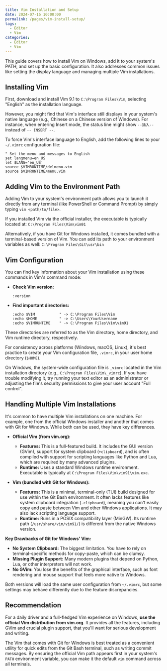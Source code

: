 ```yaml
---
title: Vim Installation and Setup
date: 2024-07-16 10:00:00
permalink: /pages/vim-install-setup/
tags:
  - Editor
  - Vim
categories:
  - Editor
  - Vim
---
```


This guide covers how to install Vim on Windows, add it to your system's PATH, and set up the basic configuration. It also addresses common issues like setting the display language and managing multiple Vim installations.

<!--more-->

## Installing Vim

First, download and install Vim 9.1 to `C:\Program Files\Vim`, selecting "English" as the installation language.

However, you might find that Vim's interface still displays in your system's native language (e.g., Chinese on a Chinese version of Windows). For instance, when entering Insert mode, the status line might show `--插入--` instead of `-- INSERT --`.

To force Vim's interface language to English, add the following lines to your `~/.vimrc` configuration file:

```vim
" Set the menu and messages to English
set langmenu=en_US
let $LANG='en_US'
source $VIMRUNTIME/delmenu.vim
source $VIMRUNTIME/menu.vim
```

## Adding Vim to the Environment Path

Adding Vim to your system's environment path allows you to launch it directly from any terminal (like PowerShell or Command Prompt) by simply typing `vim <path/to/file>`.

If you installed Vim via the official installer, the executable is typically located at:
`C:\Program Files\Vim\vim91`

Alternatively, if you have Git for Windows installed, it comes bundled with a terminal-based version of Vim. You can add its path to your environment variables as well:
`C:\Program Files\Git\usr\bin`

## Vim Configuration

You can find key information about your Vim installation using these commands in Vim's command mode:

- **Check Vim version:**
  ```vim
  :version
  ```

- **Find important directories:**
  ```vim
  :echo $VIM           " -> C:\Program Files\Vim
  :echo $HOME          " -> C:\Users\YourUsername
  :echo $VIMRUNTIME    " -> C:\Program Files\Vim\vim91
  ```

These directories are referred to as the Vim directory, home directory, and Vim runtime directory, respectively.

For consistency across platforms (Windows, macOS, Linux), it's best practice to create your Vim configuration file, `.vimrc`, in your user home directory (`$HOME`).

On Windows, the system-wide configuration file is `_vimrc` located in the Vim installation directory (e.g., `C:\Program Files\Vim\_vimrc`). If you have trouble modifying it, try running your text editor as an administrator or adjusting the file's security permissions to give your user account "Full control".

## Handling Multiple Vim Installations

It's common to have multiple Vim installations on one machine. For example, one from the official Windows installer and another that comes with Git for Windows. While both can be used, they have key differences.

- **Official Vim (from vim.org):**
  - **Features:** This is a full-featured build. It includes the GUI version (GVim), support for system clipboard (`+clipboard`), and is often compiled with support for scripting languages like Python and Lua, which are required by many advanced plugins.
  - **Runtime:** Uses a standard Windows runtime environment. Executable is typically at `C:\Program Files\Vim\vim91\vim.exe`.

- **Vim (bundled with Git for Windows):**
  - **Features:** This is a minimal, terminal-only (TUI) build designed for use within the Git Bash environment. It often lacks features like system clipboard integration (`-clipboard`), meaning you can't easily copy and paste between Vim and other Windows applications. It may also lack scripting language support.
  - **Runtime:** Runs in a POSIX compatibility layer (MinGW). Its runtime path (`/usr/share/vim/vim91/`) is different from the native Windows version.

**Key Drawbacks of Git for Windows' Vim:**
- **No System Clipboard:** The biggest limitation. You have to rely on terminal-specific methods for copy-paste, which can be clumsy.
- **Missing Plugin Support:** Many modern plugins that depend on Python, Lua, or other interpreters will not work.
- **No GVim:** You lose the benefits of the graphical interface, such as font rendering and mouse support that feels more native to Windows.

Both versions will load the same user configuration from `~/.vimrc`, but some settings may behave differently due to the feature discrepancies.

## Recommendation

For a daily driver and a full-fledged Vim experience on Windows, **use the official Vim distribution from vim.org**. It provides all the features, including GVim and crucial plugin support, that you'll want for serious development and writing.

The Vim that comes with Git for Windows is best treated as a convenient utility for quick edits from the Git Bash terminal, such as writing commit messages. By ensuring the official Vim path appears first in your system's `PATH` environment variable, you can make it the default `vim` command across all terminals.
